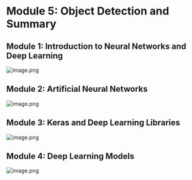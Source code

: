 

# Module 5: Object Detection and Summary
## Module 1: Introduction to Neural Networks and Deep Learning
![image.png](https://prod-files-secure.s3.us-west-2.amazonaws.com/03e82b26-cccb-4906-bb56-adabcbdc0655/a8d40bcb-c482-4026-8872-311e16b2dc63/image.png?X-Amz-Algorithm=AWS4-HMAC-SHA256&X-Amz-Content-Sha256=UNSIGNED-PAYLOAD&X-Amz-Credential=ASIAZI2LB466XVOGDNWI%2F20250203%2Fus-west-2%2Fs3%2Faws4_request&X-Amz-Date=20250203T024220Z&X-Amz-Expires=3600&X-Amz-Security-Token=IQoJb3JpZ2luX2VjEPL%2F%2F%2F%2F%2F%2F%2F%2F%2F%2FwEaCXVzLXdlc3QtMiJHMEUCIQCzC2PNoKhaaT%2FK3rMiMBM%2FWS0WAfN3jBk%2BX9cBA9D0OAIgX89cXUEpBVmQQ6Pvo%2FpaVdOWYjFiAY9tnBYsFKTwz%2BoqiAQI%2B%2F%2F%2F%2F%2F%2F%2F%2F%2F%2F%2FARAAGgw2Mzc0MjMxODM4MDUiDEyg%2F%2B1fxPupBkwPhSrcA9tGxKc1WW5WNPJEgAydkJktkyoq2j8At9AlFxuCEtuoiQMPR2kffnvQv%2FXd8KnqDj3O19c7i05ywFLSvcGSlvWia0g0DOrNG%2FefBllARKKbXOdqfsZfyh9UxN6pMPz9ijfsgPD%2FIcr474Kyt8IHQazzKcbiz1WGpgFqTOutQX3peadyRSG6eF%2B3gsguDhs2R4L%2BXf8Ld6QS1iJF46sA%2BbQMWNesoUofwRrUz1ThWZc%2Bjc7E1sVMc3Cc7eyZ4IBL2e6llJPqn%2BnsHjIMZijTNgW36hz9J7o5pDhVVr4fbs87GbcxswL2OzSMDG43budCCgqwxPDzY2fft3FgNm27tGtc%2BEBJ2AbcIaFoogiDgxqJGNP6XZV646eSDRIoQeag%2FTG5%2FlfzlHNoUvgjuERa2dmnWtBJJpghtJrrZ0on0%2F3CG6xj%2BEBEcGWK0eoeuYkYJ6h2grTIuEBYGQxatGlXXJW9v8dE5wEky53gT7OcrcDwBqQGT0mkvMdk6IpvN%2BwzssMjtDJ1OaY%2F9l2ct1wdSV3OxAyU%2BIUtuhjkrnv5fAn0J8V%2BifW%2F%2BkxJuTQpupx7m4s5RJYYABN5YexZysMjdoAT1nIV8qmpSFyCS1hQFq9SzyUIstDwXq%2FxjNByMLzAgL0GOqUBR6kIw9LU8GRMqdWDB56h7P%2BjlC5kjuq6rI3lc0kBtGElc94frbsgeS3qKioq6RhMSscCgrO1VXOLv%2BM%2BCfUE6wDOndRcTinusBS7ZYjGtRiT2ZeXUxIBAocS%2FWwJjO7p1A%2FETkgYgnnjB7wtJ5KR4ZB%2BxdjYLd7CCxz2ZcTO7NCDEB6mB5nANDT%2BdWVssNclykVrSuQNy7%2BKweWQVNuZNzBNJ7Hk&X-Amz-Signature=091ffa03a5b6effd6e36926599eb56f6ffd236d85a86bdbec902087e5b1d93a2&X-Amz-SignedHeaders=host&x-id=GetObject)
## Module 2: Artificial Neural Networks
![image.png](https://prod-files-secure.s3.us-west-2.amazonaws.com/03e82b26-cccb-4906-bb56-adabcbdc0655/5157ca89-62da-41d9-a98f-6432b71047a9/image.png?X-Amz-Algorithm=AWS4-HMAC-SHA256&X-Amz-Content-Sha256=UNSIGNED-PAYLOAD&X-Amz-Credential=ASIAZI2LB466XVOGDNWI%2F20250203%2Fus-west-2%2Fs3%2Faws4_request&X-Amz-Date=20250203T024220Z&X-Amz-Expires=3600&X-Amz-Security-Token=IQoJb3JpZ2luX2VjEPL%2F%2F%2F%2F%2F%2F%2F%2F%2F%2FwEaCXVzLXdlc3QtMiJHMEUCIQCzC2PNoKhaaT%2FK3rMiMBM%2FWS0WAfN3jBk%2BX9cBA9D0OAIgX89cXUEpBVmQQ6Pvo%2FpaVdOWYjFiAY9tnBYsFKTwz%2BoqiAQI%2B%2F%2F%2F%2F%2F%2F%2F%2F%2F%2F%2FARAAGgw2Mzc0MjMxODM4MDUiDEyg%2F%2B1fxPupBkwPhSrcA9tGxKc1WW5WNPJEgAydkJktkyoq2j8At9AlFxuCEtuoiQMPR2kffnvQv%2FXd8KnqDj3O19c7i05ywFLSvcGSlvWia0g0DOrNG%2FefBllARKKbXOdqfsZfyh9UxN6pMPz9ijfsgPD%2FIcr474Kyt8IHQazzKcbiz1WGpgFqTOutQX3peadyRSG6eF%2B3gsguDhs2R4L%2BXf8Ld6QS1iJF46sA%2BbQMWNesoUofwRrUz1ThWZc%2Bjc7E1sVMc3Cc7eyZ4IBL2e6llJPqn%2BnsHjIMZijTNgW36hz9J7o5pDhVVr4fbs87GbcxswL2OzSMDG43budCCgqwxPDzY2fft3FgNm27tGtc%2BEBJ2AbcIaFoogiDgxqJGNP6XZV646eSDRIoQeag%2FTG5%2FlfzlHNoUvgjuERa2dmnWtBJJpghtJrrZ0on0%2F3CG6xj%2BEBEcGWK0eoeuYkYJ6h2grTIuEBYGQxatGlXXJW9v8dE5wEky53gT7OcrcDwBqQGT0mkvMdk6IpvN%2BwzssMjtDJ1OaY%2F9l2ct1wdSV3OxAyU%2BIUtuhjkrnv5fAn0J8V%2BifW%2F%2BkxJuTQpupx7m4s5RJYYABN5YexZysMjdoAT1nIV8qmpSFyCS1hQFq9SzyUIstDwXq%2FxjNByMLzAgL0GOqUBR6kIw9LU8GRMqdWDB56h7P%2BjlC5kjuq6rI3lc0kBtGElc94frbsgeS3qKioq6RhMSscCgrO1VXOLv%2BM%2BCfUE6wDOndRcTinusBS7ZYjGtRiT2ZeXUxIBAocS%2FWwJjO7p1A%2FETkgYgnnjB7wtJ5KR4ZB%2BxdjYLd7CCxz2ZcTO7NCDEB6mB5nANDT%2BdWVssNclykVrSuQNy7%2BKweWQVNuZNzBNJ7Hk&X-Amz-Signature=48829e7afe929714f6e92b02d239cb37b7e4ebce864e43645f999cb9283f37fa&X-Amz-SignedHeaders=host&x-id=GetObject)
## Module 3: Keras and Deep Learning Libraries
![image.png](https://prod-files-secure.s3.us-west-2.amazonaws.com/03e82b26-cccb-4906-bb56-adabcbdc0655/5089ce50-05f1-470d-ad42-42503bf1df5f/image.png?X-Amz-Algorithm=AWS4-HMAC-SHA256&X-Amz-Content-Sha256=UNSIGNED-PAYLOAD&X-Amz-Credential=ASIAZI2LB466XVOGDNWI%2F20250203%2Fus-west-2%2Fs3%2Faws4_request&X-Amz-Date=20250203T024220Z&X-Amz-Expires=3600&X-Amz-Security-Token=IQoJb3JpZ2luX2VjEPL%2F%2F%2F%2F%2F%2F%2F%2F%2F%2FwEaCXVzLXdlc3QtMiJHMEUCIQCzC2PNoKhaaT%2FK3rMiMBM%2FWS0WAfN3jBk%2BX9cBA9D0OAIgX89cXUEpBVmQQ6Pvo%2FpaVdOWYjFiAY9tnBYsFKTwz%2BoqiAQI%2B%2F%2F%2F%2F%2F%2F%2F%2F%2F%2F%2FARAAGgw2Mzc0MjMxODM4MDUiDEyg%2F%2B1fxPupBkwPhSrcA9tGxKc1WW5WNPJEgAydkJktkyoq2j8At9AlFxuCEtuoiQMPR2kffnvQv%2FXd8KnqDj3O19c7i05ywFLSvcGSlvWia0g0DOrNG%2FefBllARKKbXOdqfsZfyh9UxN6pMPz9ijfsgPD%2FIcr474Kyt8IHQazzKcbiz1WGpgFqTOutQX3peadyRSG6eF%2B3gsguDhs2R4L%2BXf8Ld6QS1iJF46sA%2BbQMWNesoUofwRrUz1ThWZc%2Bjc7E1sVMc3Cc7eyZ4IBL2e6llJPqn%2BnsHjIMZijTNgW36hz9J7o5pDhVVr4fbs87GbcxswL2OzSMDG43budCCgqwxPDzY2fft3FgNm27tGtc%2BEBJ2AbcIaFoogiDgxqJGNP6XZV646eSDRIoQeag%2FTG5%2FlfzlHNoUvgjuERa2dmnWtBJJpghtJrrZ0on0%2F3CG6xj%2BEBEcGWK0eoeuYkYJ6h2grTIuEBYGQxatGlXXJW9v8dE5wEky53gT7OcrcDwBqQGT0mkvMdk6IpvN%2BwzssMjtDJ1OaY%2F9l2ct1wdSV3OxAyU%2BIUtuhjkrnv5fAn0J8V%2BifW%2F%2BkxJuTQpupx7m4s5RJYYABN5YexZysMjdoAT1nIV8qmpSFyCS1hQFq9SzyUIstDwXq%2FxjNByMLzAgL0GOqUBR6kIw9LU8GRMqdWDB56h7P%2BjlC5kjuq6rI3lc0kBtGElc94frbsgeS3qKioq6RhMSscCgrO1VXOLv%2BM%2BCfUE6wDOndRcTinusBS7ZYjGtRiT2ZeXUxIBAocS%2FWwJjO7p1A%2FETkgYgnnjB7wtJ5KR4ZB%2BxdjYLd7CCxz2ZcTO7NCDEB6mB5nANDT%2BdWVssNclykVrSuQNy7%2BKweWQVNuZNzBNJ7Hk&X-Amz-Signature=de0507dda9a4fd0f43bfdcd23dc5832d669e2366c10cea741a4851f446ecf16d&X-Amz-SignedHeaders=host&x-id=GetObject)
## Module 4: Deep Learning Models
![image.png](https://prod-files-secure.s3.us-west-2.amazonaws.com/03e82b26-cccb-4906-bb56-adabcbdc0655/4e22fcb0-cfbc-4d28-b961-b9b8fde071f0/image.png?X-Amz-Algorithm=AWS4-HMAC-SHA256&X-Amz-Content-Sha256=UNSIGNED-PAYLOAD&X-Amz-Credential=ASIAZI2LB466XVOGDNWI%2F20250203%2Fus-west-2%2Fs3%2Faws4_request&X-Amz-Date=20250203T024220Z&X-Amz-Expires=3600&X-Amz-Security-Token=IQoJb3JpZ2luX2VjEPL%2F%2F%2F%2F%2F%2F%2F%2F%2F%2FwEaCXVzLXdlc3QtMiJHMEUCIQCzC2PNoKhaaT%2FK3rMiMBM%2FWS0WAfN3jBk%2BX9cBA9D0OAIgX89cXUEpBVmQQ6Pvo%2FpaVdOWYjFiAY9tnBYsFKTwz%2BoqiAQI%2B%2F%2F%2F%2F%2F%2F%2F%2F%2F%2F%2FARAAGgw2Mzc0MjMxODM4MDUiDEyg%2F%2B1fxPupBkwPhSrcA9tGxKc1WW5WNPJEgAydkJktkyoq2j8At9AlFxuCEtuoiQMPR2kffnvQv%2FXd8KnqDj3O19c7i05ywFLSvcGSlvWia0g0DOrNG%2FefBllARKKbXOdqfsZfyh9UxN6pMPz9ijfsgPD%2FIcr474Kyt8IHQazzKcbiz1WGpgFqTOutQX3peadyRSG6eF%2B3gsguDhs2R4L%2BXf8Ld6QS1iJF46sA%2BbQMWNesoUofwRrUz1ThWZc%2Bjc7E1sVMc3Cc7eyZ4IBL2e6llJPqn%2BnsHjIMZijTNgW36hz9J7o5pDhVVr4fbs87GbcxswL2OzSMDG43budCCgqwxPDzY2fft3FgNm27tGtc%2BEBJ2AbcIaFoogiDgxqJGNP6XZV646eSDRIoQeag%2FTG5%2FlfzlHNoUvgjuERa2dmnWtBJJpghtJrrZ0on0%2F3CG6xj%2BEBEcGWK0eoeuYkYJ6h2grTIuEBYGQxatGlXXJW9v8dE5wEky53gT7OcrcDwBqQGT0mkvMdk6IpvN%2BwzssMjtDJ1OaY%2F9l2ct1wdSV3OxAyU%2BIUtuhjkrnv5fAn0J8V%2BifW%2F%2BkxJuTQpupx7m4s5RJYYABN5YexZysMjdoAT1nIV8qmpSFyCS1hQFq9SzyUIstDwXq%2FxjNByMLzAgL0GOqUBR6kIw9LU8GRMqdWDB56h7P%2BjlC5kjuq6rI3lc0kBtGElc94frbsgeS3qKioq6RhMSscCgrO1VXOLv%2BM%2BCfUE6wDOndRcTinusBS7ZYjGtRiT2ZeXUxIBAocS%2FWwJjO7p1A%2FETkgYgnnjB7wtJ5KR4ZB%2BxdjYLd7CCxz2ZcTO7NCDEB6mB5nANDT%2BdWVssNclykVrSuQNy7%2BKweWQVNuZNzBNJ7Hk&X-Amz-Signature=8aaf8567f294d2796ac50903853d38f18e90b733e9d94c8517671b275e2339dd&X-Amz-SignedHeaders=host&x-id=GetObject)